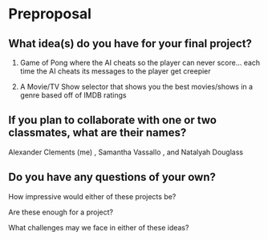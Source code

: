 # Preproposal

## What idea(s) do you have for your final project?

1. Game of Pong where the AI cheats so the player can never score... each time the AI cheats its messages to the player get creepier

2. A Movie/TV Show selector that shows you the best movies/shows in a genre based off of IMDB ratings

## If you plan to collaborate with one or two classmates, what are their names?

Alexander Clements (me) , Samantha Vassallo , and Natalyah Douglass

## Do you have any questions of your own?

How impressive would either of these projects be?

Are these enough for a project?

What challenges may we face in either of these ideas? 



